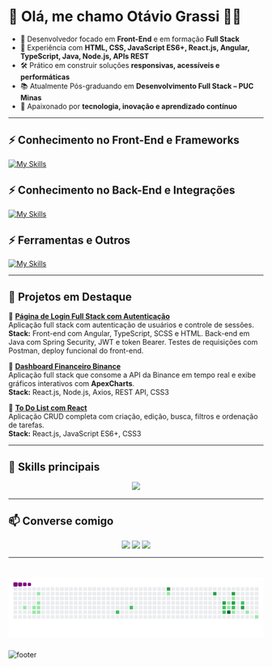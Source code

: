 # 👋 Olá, me chamo Otávio Grassi 👨‍💻  

- 🎯 Desenvolvedor focado em **Front-End** e em formação **Full Stack**  
- 🔧 Experiência com **HTML, CSS, JavaScript ES6+, React.js, Angular, TypeScript, Java, Node.js, APIs REST**  
- 🛠️ Prático em construir soluções **responsivas, acessíveis e performáticas**  
- 📚 Atualmente Pós-graduando em **Desenvolvimento Full Stack – PUC Minas**  
- 🚀 Apaixonado por **tecnologia, inovação e aprendizado contínuo**  

---

## ⚡ Conhecimento no Front-End e Frameworks  
[![My Skills](https://skillicons.dev/icons?i=html,css,js,react,angular,typescript,bootstrap,tailwind,figma&perline=5)](https://skillicons.dev)  

## ⚡ Conhecimento no Back-End e Integrações  
[![My Skills](https://skillicons.dev/icons?i=nodejs,java,express,firebase,python,c,git,github&perline=5)](https://skillicons.dev)  

## ⚡ Ferramentas e Outros  
[![My Skills](https://skillicons.dev/icons?i=wordpress,vscode,intellij,intellijidea,idea,jetbrains,linux&perline=5)](https://skillicons.dev)  

---

## 📌 Projetos em Destaque  

🔹 [**Página de Login Full Stack com Autenticação**]( https://github.com/OtavioGrassi/login-page-fullstack-frontend)  
Aplicação full stack com autenticação de usuários e controle de sessões.  
**Stack:** 
Front-end com Angular, TypeScript, SCSS e HTML.
Back-end em Java com Spring Security, JWT e token Bearer.
Testes de requisições com Postman, deploy funcional do front-end.  

🔹 [**Dashboard Financeiro Binance**](https://github.com/OtavioGrassi/Dashboard-Binance-Api-React)  
Aplicação full stack que consome a API da Binance em tempo real e exibe gráficos interativos com **ApexCharts**.  
**Stack:** React.js, Node.js, Axios, REST API, CSS3  

🔹 [**To Do List com React**](https://github.com/OtavioGrassi/To-Do-List-em-React-JS)  
Aplicação CRUD completa com criação, edição, busca, filtros e ordenação de tarefas.  
**Stack:** React.js, JavaScript ES6+, CSS3  

---

## 🚀 Skills principais  
<p align="center">
  <a href="https://skillicons.dev">
    <img src="https://skillicons.dev/icons?i=html,css,js,react,nodejs,express,git,github,figma&theme=light&perline=9" />
  </a>
</p>  

---

## 📫 Converse comigo  
<p align="center">
  <a href="mailto:ramosgrassi@gmail.com"><img src="https://img.shields.io/badge/Gmail-D14836?style=for-the-badge&logo=gmail&logoColor=white" /></a>
  <a href="https://www.linkedin.com/in/otavio-grassi"><img src="https://img.shields.io/badge/LinkedIn-0A66C2?style=for-the-badge&logo=linkedin&logoColor=white" /></a>
  <a href="https://portfolio-otavio-grassi.netlify.app"><img src="https://img.shields.io/badge/Portfólio-000000?style=for-the-badge&logo=vercel&logoColor=white" /></a>
</p>  

---

# ![snake gif](https://github.com/OtavioGrassi/OtavioGrassi/blob/output/github-contribution-grid-snake.gif)

![footer](https://capsule-render.vercel.app/api?type=soft&text=Obrigado%20pela%20visita!&height=100&fontSize=30&section=footer&animation=blink&color=#384ca8)
